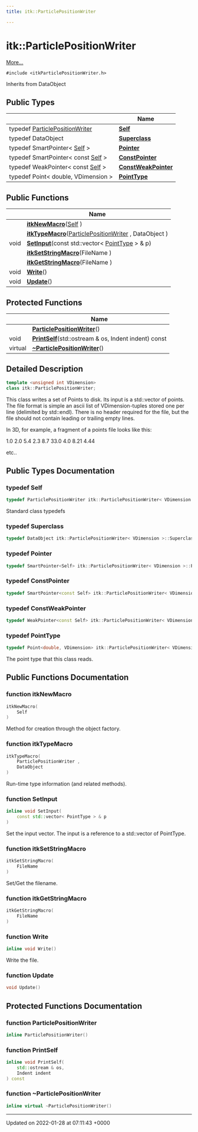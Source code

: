 ```yaml
---
title: itk::ParticlePositionWriter

---
```


# itk::ParticlePositionWriter



 [More...](#detailed-description)


`#include <itkParticlePositionWriter.h>`

Inherits from DataObject

## Public Types

|                | Name           |
| -------------- | -------------- |
| typedef [ParticlePositionWriter](../Classes/classitk_1_1ParticlePositionWriter.md) | **[Self](../Classes/classitk_1_1ParticlePositionWriter.md#typedef-self)**  |
| typedef DataObject | **[Superclass](../Classes/classitk_1_1ParticlePositionWriter.md#typedef-superclass)**  |
| typedef SmartPointer< [Self](../Classes/classitk_1_1ParticlePositionWriter.md#typedef-self) > | **[Pointer](../Classes/classitk_1_1ParticlePositionWriter.md#typedef-pointer)**  |
| typedef SmartPointer< const [Self](../Classes/classitk_1_1ParticlePositionWriter.md#typedef-self) > | **[ConstPointer](../Classes/classitk_1_1ParticlePositionWriter.md#typedef-constpointer)**  |
| typedef WeakPointer< const [Self](../Classes/classitk_1_1ParticlePositionWriter.md#typedef-self) > | **[ConstWeakPointer](../Classes/classitk_1_1ParticlePositionWriter.md#typedef-constweakpointer)**  |
| typedef Point< double, VDimension > | **[PointType](../Classes/classitk_1_1ParticlePositionWriter.md#typedef-pointtype)**  |

## Public Functions

|                | Name           |
| -------------- | -------------- |
| | **[itkNewMacro](../Classes/classitk_1_1ParticlePositionWriter.md#function-itknewmacro)**([Self](../Classes/classitk_1_1ParticlePositionWriter.md#typedef-self) ) |
| | **[itkTypeMacro](../Classes/classitk_1_1ParticlePositionWriter.md#function-itktypemacro)**([ParticlePositionWriter](../Classes/classitk_1_1ParticlePositionWriter.md) , DataObject ) |
| void | **[SetInput](../Classes/classitk_1_1ParticlePositionWriter.md#function-setinput)**(const std::vector< [PointType](../Classes/classitk_1_1ParticlePositionWriter.md#typedef-pointtype) > & p) |
| | **[itkSetStringMacro](../Classes/classitk_1_1ParticlePositionWriter.md#function-itksetstringmacro)**(FileName ) |
| | **[itkGetStringMacro](../Classes/classitk_1_1ParticlePositionWriter.md#function-itkgetstringmacro)**(FileName ) |
| void | **[Write](../Classes/classitk_1_1ParticlePositionWriter.md#function-write)**() |
| void | **[Update](../Classes/classitk_1_1ParticlePositionWriter.md#function-update)**() |

## Protected Functions

|                | Name           |
| -------------- | -------------- |
| | **[ParticlePositionWriter](../Classes/classitk_1_1ParticlePositionWriter.md#function-particlepositionwriter)**() |
| void | **[PrintSelf](../Classes/classitk_1_1ParticlePositionWriter.md#function-printself)**(std::ostream & os, Indent indent) const |
| virtual | **[~ParticlePositionWriter](../Classes/classitk_1_1ParticlePositionWriter.md#function-~particlepositionwriter)**() |

## Detailed Description

```cpp
template <unsigned int VDimension>
class itk::ParticlePositionWriter;
```


This class writes a set of Points to disk. Its input is a std::vector of points. The file format is simple an ascii list of VDimension-tuples stored one per line (delimited by std::endl). There is no header required for the file, but the file should not contain leading or trailing empty lines.

In 3D, for example, a fragment of a points file looks like this:

1.0 2.0 5.4 2.3 8.7 33.0 4.0 8.21 4.44

etc.. 

## Public Types Documentation

### typedef Self

```cpp
typedef ParticlePositionWriter itk::ParticlePositionWriter< VDimension >::Self;
```


Standard class typedefs 


### typedef Superclass

```cpp
typedef DataObject itk::ParticlePositionWriter< VDimension >::Superclass;
```


### typedef Pointer

```cpp
typedef SmartPointer<Self> itk::ParticlePositionWriter< VDimension >::Pointer;
```


### typedef ConstPointer

```cpp
typedef SmartPointer<const Self> itk::ParticlePositionWriter< VDimension >::ConstPointer;
```


### typedef ConstWeakPointer

```cpp
typedef WeakPointer<const Self> itk::ParticlePositionWriter< VDimension >::ConstWeakPointer;
```


### typedef PointType

```cpp
typedef Point<double, VDimension> itk::ParticlePositionWriter< VDimension >::PointType;
```


The point type that this class reads. 


## Public Functions Documentation

### function itkNewMacro

```cpp
itkNewMacro(
    Self 
)
```


Method for creation through the object factory. 


### function itkTypeMacro

```cpp
itkTypeMacro(
    ParticlePositionWriter ,
    DataObject 
)
```


Run-time type information (and related methods). 


### function SetInput

```cpp
inline void SetInput(
    const std::vector< PointType > & p
)
```


Set the input vector. The input is a reference to a std::vector of PointType. 


### function itkSetStringMacro

```cpp
itkSetStringMacro(
    FileName 
)
```


Set/Get the filename. 


### function itkGetStringMacro

```cpp
itkGetStringMacro(
    FileName 
)
```


### function Write

```cpp
inline void Write()
```


Write the file. 


### function Update

```cpp
void Update()
```


## Protected Functions Documentation

### function ParticlePositionWriter

```cpp
inline ParticlePositionWriter()
```


### function PrintSelf

```cpp
inline void PrintSelf(
    std::ostream & os,
    Indent indent
) const
```


### function ~ParticlePositionWriter

```cpp
inline virtual ~ParticlePositionWriter()
```


-------------------------------

Updated on 2022-01-28 at 07:11:43 +0000